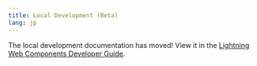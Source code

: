 ```yaml
---
title: Local Development (Beta)
lang: jp
---
```


The local development documentation has moved! View it in the [Lightning Web Components Developer Guide](https://developer.salesforce.com/docs/component-library/documentation/lwc/lwc.get_started_local_dev).